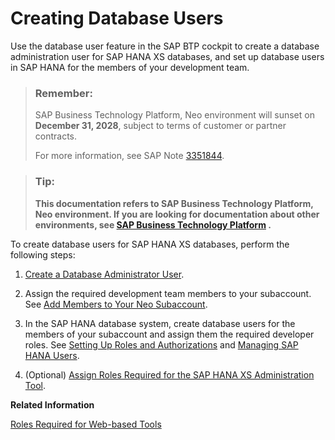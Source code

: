 <!-- loioa55b836f126b461a9999b56f3cd867d5 -->

# Creating Database Users

Use the database user feature in the SAP BTP cockpit to create a database administration user for SAP HANA XS databases, and set up database users in SAP HANA for the members of your development team.

> ### Remember:  
> SAP Business Technology Platform, Neo environment will sunset on **December 31, 2028**, subject to terms of customer or partner contracts.
> 
> For more information, see SAP Note [3351844](https://me.sap.com/notes/3351844).

> ### Tip:  
> **This documentation refers to SAP Business Technology Platform, Neo environment. If you are looking for documentation about other environments, see [SAP Business Technology Platform](https://help.sap.com/docs/btp/sap-business-technology-platform/sap-business-technology-platform?version=Cloud) .**



To create database users for SAP HANA XS databases, perform the following steps:

1.  [Create a Database Administrator User](create-a-database-administrator-user-c0fce6f.md).

2.  Assign the required development team members to your subaccount. See [Add Members to Your Neo Subaccount](../50-administration-and-ops-neo/add-members-to-your-neo-subaccount-a253570.md).

3.  In the SAP HANA database system, create database users for the members of your subaccount and assign them the required developer roles. See [Setting Up Roles and Authorizations](http://help.sap.com/saphelp_hanaplatform/helpdata/en/8f/f545995b594245b2508a380457fbc8/content.htm?frameset=/en/9a/b0b327addd411ab6eadeba205a889e/frameset.htm) and [Managing SAP HANA Users](http://help.sap.com/saphelp_hanaplatform/helpdata/en/ed/7af17e5ae14de694d9bee5f35098f4/content.htm?frameset=/en/c0/555f0bbb5710148faabb0a6e35c457/frameset.htm).

4.  \(Optional\) [Assign Roles Required for the SAP HANA XS Administration Tool](assign-roles-required-for-the-sap-hana-xs-administration-tool-c006db5.md#loioc006db57b3654c5fbcd9f6136b556c3d).


**Related Information**  


[Roles Required for Web-based Tools](assign-roles-required-for-the-sap-hana-xs-administration-tool-c006db5.md#loiod7c4ca5dac4f4dbbb47901eebe9ea0d1 "To use the SAP HANA Web-based tools, you require specific roles.")

